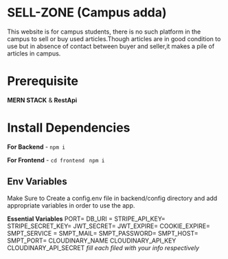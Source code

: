 # SELL-ZONE (Campus adda)

This website is for campus students, there is no such platform in the campus to sell or buy used articles.Though articles are in good condition to use but in absence of contact between buyer and seller,it makes a pile of articles in campus.

# Prerequisite
**MERN STACK** & **RestApi** 


# Install Dependencies

**For Backend** - `npm i`

**For Frontend** - `cd frontend` ` npm i`

## Env Variables

Make Sure to Create a config.env file in backend/config directory and add appropriate variables in order to use the app.

**Essential Variables**
PORT=
DB_URI =
STRIPE_API_KEY=
STRIPE_SECRET_KEY=
JWT_SECRET=
JWT_EXPIRE=
COOKIE_EXPIRE=
SMPT_SERVICE =
SMPT_MAIL=
SMPT_PASSWORD=
SMPT_HOST=
SMPT_PORT=
CLOUDINARY_NAME
CLOUDINARY_API_KEY
CLOUDINARY_API_SECRET
_fill each filed with your info respectively_

